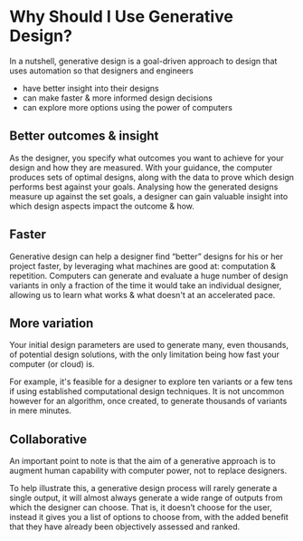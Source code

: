 # Why Should I Use Generative Design?

In a nutshell, generative design is a goal-driven approach to design that uses automation so that designers and engineers

* have better insight into their designs
* can make faster & more informed design decisions 
* can explore more options using the power of computers

## Better outcomes & insight

As the designer, you specify what outcomes you want to achieve for your design and how they are measured. With your guidance, the computer produces sets of optimal designs, along with the data to prove which design performs best against your goals. Analysing how the generated designs measure up against the set goals, a designer can gain valuable insight into which design aspects impact the outcome & how.

## Faster

Generative design can help a designer find “better” designs for his or her project faster, by leveraging what machines are good at: computation & repetition. Computers can generate and evaluate a huge number of design variants in only a fraction of the time it would take an individual designer, allowing us to learn what works & what doesn't at an accelerated pace.

## More variation

Your initial design parameters are used to generate many, even thousands, of potential design solutions, with the only limitation being how fast your computer \(or cloud\) is.

For example, it's feasible for a designer to explore ten variants or a few tens if using established computational design techniques. It is not uncommon however for an algorithm, once created, to generate thousands of variants in mere minutes.

## Collaborative

An important point to note is that the aim of a generative approach is to augment human capability with computer power, not to replace designers.

To help illustrate this, a generative design process will rarely generate a single output, it will almost always generate a wide range of outputs from which the designer can choose. That is, it doesn’t choose for the user, instead it gives you a list of options to choose from, with the added benefit that they have already been objectively assessed and ranked.

